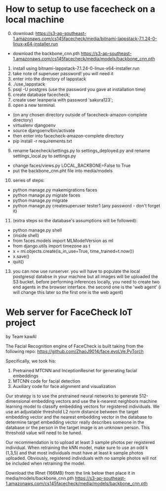# How to setup to use facecheck on a local machine

0. download: https://s3-ap-southeast-1.amazonaws.com/cs145facecheck/media/bitnami-lappstack-7.1.24-0-linux-x64-installer.run
-    download the backbone_cnn.pth https://s3-ap-southeast-1.amazonaws.com/cs145facecheck/media/models/backbone_cnn.pth
1. install using bitnami-lappstack-7.1.24-0-linux-x64-installer.run
2. take note of superuser password! you will need it
3. enter into the directory of lappstack
4. ./use_lappstack
5. psql -U postgres (use the password you gave at installation time)
6. create database facecheck;
7. create user leanperia with password 'sakura123';
8. open a new terminal. 
-   (on any chosen directory outside of facecheck-amazon-complete directory)
-   virtualenv djangoenv
-   source djangoenv/bin/activate
-   then enter into facecheck-amazon-complete directory
-   pip install -r requirements.txt
9. rename facecheck/settings.py to settings_deployed.py and rename settings_local.py to settings.py
-   change faces/views.py LOCAL_BACKBONE=False to True
-   put the backbone_cnn.pht file into media/models
10. series of steps: 
- python manage.py makemigrations faces
- python manage.py migrate faces
- python manage.py migrate
- python manage.py createsuperuser tester1 (any password - don't forget it)
11. (extra steps so the database's assumptions will be followed):
- python manage.py shell
- (inside shell)
- from faces.models import MLModelVersion as ml
- from django.utils import timezone as t
- x = ml.objects.create(is_in_use=True, time_trained=t.now())
- x.save()
- quit()
13. you can now use runserver. you will have to populate the local postgresql databse in your machine but all images will be uploaded the S3 bucket. before performing inferences locally, you need to create two end agents in the browser interface. the second  one is the 'web agent' (i will change this later so the first one is the web agent)

# Web server for FaceCheck IoT project

by Team kawAI


The Facial Recognition engine of FaceCheck is built taking from the following repo:
https://github.com/ZhaoJ9014/face.evoLVe.PyTorch

Specifically, we took his:
1. Pretrained MTCNN and InceptionResnet for generating facial embeddings
2. MTCNN code for facial detection
3. Auxiliary code for face alignment and visualization

Our strategy is to use the pretrained neural networks to generate 512-dimensional
embedding vectors and use the k-nearest neighbors machine learning model to
classify embedding vectors for registered individuals. We use an adjustable threshold 
L2 norm distance between the target embedding vector and the nearest embedding vector in 
the database to determine target embedding vector really describes someone in the database
or the person in the target image is an unknown person. This threshold value will need to be tuned.

Our recommendation is to upload at least 3 sample photos per registered individual.
When retraining the kNN model, make sure to use an odd k (1,3,5) and that most individuals
must have at least k sample photos uploaded. Obviously, registered individuals with
no sample photos will not be included when retraining the model.

Download the IRnet (166MB) from the link below then place it in media/models/backbone_cnn.pth
https://s3-ap-southeast-1.amazonaws.com/cs145facecheck/media/models/backbone_cnn.pth
